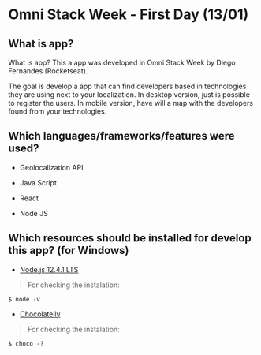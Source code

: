 # Omni Stack Week - First Day (13/01)

## What is app? 
What is app? 
This a app was developed in Omni Stack Week by Diego Fernandes (Rocketseat). 

The goal is develop a app that can find developers based in technologies they are using next to your localization. In desktop version, just is possible to register the users. In mobile version, have will a map with the developers found from your technologies. 

## Which languages/frameworks/features were used?
- Geolocalization API

- Java Script 

- React

- Node JS

## Which resources should be installed for develop this app? (for Windows)

- [Node.js 12.4.1 LTS](https://nodejs.org/en/)
> For checking the instalation: 
```
$ node -v 
```
- [Chocolatelly](https://chocolatey.org/install)
> For checking the instalation: 
```
$ choco -?
```
